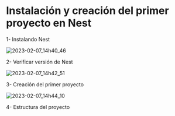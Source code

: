 # Instalación y creación del primer proyecto en Nest

1- Instalando Nest

![2023-02-07_14h40_46](https://user-images.githubusercontent.com/72228855/217322686-e980afad-5731-4a36-9895-e0a4d2a54908.png)

2- Verificar versión de Nest

![2023-02-07_14h42_51](https://user-images.githubusercontent.com/72228855/217322903-213cf0d6-d582-44bc-ba74-ccb29e8b0002.png)

3- Creación del primer proyecto

![2023-02-07_14h44_10](https://user-images.githubusercontent.com/72228855/217323777-e3d816e6-1db0-4308-8601-0e3f596e230a.png)

4- Estructura del proyecto


